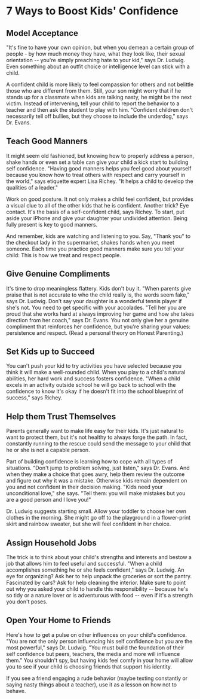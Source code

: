 # 7 Ways to Boost Kids' Confidence #

## Model Acceptance ##

"It's fine to have your own opinion, but when you demean a certain group of people - by how much money they have, what they look like, their sexual orientation -- you're simply preaching hate to your kid," says Dr. Ludwig. Even something about an outfit choice or intelligence level can stick with a child.

A confident child is more likely to feel compassion for others and not belittle those who are different from them. Still, your son might worry that if he stands up for a classmate when kids are talking nasty, he might be the next victim. Instead of intervening, tell your child to report the behavior to a teacher and then ask the student to play with him. "Confident children don't necessarily tell off bullies, but they choose to include the underdog," says Dr. Evans.

## Teach Good Manners ##

It might seem old fashioned, but knowing how to properly address a person, shake hands or even set a table can give your child a kick start to building self confidence. "Having good manners helps you feel good about yourself because you know how to treat others with respect and carry yourself in the world," says etiquette expert Lisa Richey. "It helps a child to develop the qualities of a leader."

Work on good posture. It not only makes a child feel confident, but provides a visual clue to all of the other kids that he is confident. Another trick? Eye contact. It's the basis of a self-confident child, says Richey. To start, put aside your iPhone and give your daughter your undivided attention. Being fully present is key to good manners.

And remember, kids are watching and listening to you. Say, "Thank you" to the checkout lady in the supermarket, shakes hands when you meet someone. Each time you practice good manners make sure you tell your child: This is how we treat and respect people.

## Give Genuine Compliments ##

It's time to drop meaningless flattery. Kids don't buy it. "When parents give praise that is not accurate to who the child really is, the words seem fake," says Dr. Ludwig. Don't say your daughter is a wonderful tennis player if she's not. You need to get specific with your accolades. "Tell her you are proud that she works hard at always improving her game and how she takes direction from her coach," says Dr. Evans. You not only give her a genuine compliment that reinforces her confidence, but you're sharing your values: persistence and respect. (Read a personal theory on Honest Parenting.)

## Set Kids up to Succeed ##

You can't push your kid to try activities you have selected because you think it will make a well-rounded child. When you play to a child's natural abilities, her hard work and success fosters confidence. "When a child excels in an activity outside school he will go back to school with the confidence to know it's okay if he doesn't fit into the school blueprint of success," says Richey.

## Help them Trust Themselves ##

Parents generally want to make life easy for their kids. It's just natural to want to protect them, but it's not healthy to always forge the path. In fact, constantly running to the rescue could send the message to your child that he or she is not a capable person.

Part of building confidence is learning how to cope with all types of situations. "Don't jump to problem solving, just listen," says Dr. Evans. And when they make a choice that goes awry, help them review the outcome and figure out why it was a mistake. Otherwise kids remain dependent on you and not confident in their decision making. "Kids need your unconditional love," she says. "Tell them: you will make mistakes but you are a good person and I love you!"

Dr. Ludwig suggests starting small. Allow your toddler to choose her own clothes in the morning. She might go off to the playground in a flower-print skirt and rainbow sweater, but she will feel confident in her choice.

## Assign Household Jobs ##

The trick is to think about your child's strengths and interests and bestow a job that allows him to feel useful and successful. "When a child accomplishes something he or she feels confident," says Dr. Ludwig. An eye for organizing? Ask her to help unpack the groceries or sort the pantry. Fascinated by cars? Ask for help cleaning the interior. Make sure to point out why you asked your child to handle this responsibility -- because he's so tidy or a nature lover or is adventurous with food -- even if it's a strength you don't poses.

## Open Your Home to Friends ##

Here's how to get a pulse on other influences on your child's confidence. "You are not the only person influencing his self confidence but you are the most powerful," says Dr. Ludwig. "You must build the foundation of their self confidence but peers, teachers, the media and more will influence them." You shouldn't spy, but having kids feel comfy in your home will allow you to see if your child is choosing friends that support his identity.

If you see a friend engaging a rude behavior (maybe texting constantly or saying nasty things about a teacher), use it as a lesson on how not to behave.
